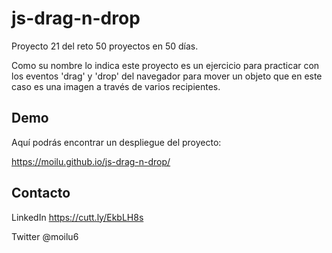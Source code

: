 # js-drag-n-drop

Proyecto 21 del reto 50 proyectos en 50 días.

Como su nombre lo indica este proyecto es un ejercicio para practicar con los eventos 'drag' y 'drop' del navegador para mover un objeto que en este caso es una imagen a través de varios recipientes.

## Demo

Aquí podrás encontrar un despliegue del proyecto:

https://moilu.github.io/js-drag-n-drop/

## Contacto

LinkedIn https://cutt.ly/EkbLH8s

Twitter @moilu6
